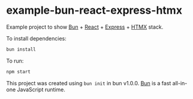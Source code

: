 # example-bun-react-express-htmx

Example project to show [Bun](https://bun.sh/) + [React](https://react.dev/) + [Express](https://expressjs.com/) + [HTMX](https://htmx.org/) stack.

To install dependencies:

```bash
bun install
```

To run:

```bash
npm start
```

This project was created using `bun init` in bun v1.0.0. [Bun](https://bun.sh) is a fast all-in-one JavaScript runtime.
